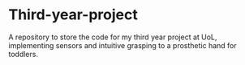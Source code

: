 # Third-year-project
A repository to store the code for my third year project at UoL, implementing sensors and intuitive grasping to a prosthetic hand for toddlers. 

